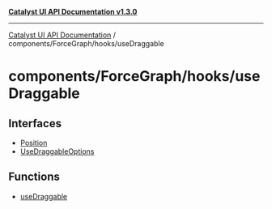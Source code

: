 [**Catalyst UI API Documentation v1.3.0**](../../../../README.md)

---

[Catalyst UI API Documentation](../../../../README.md) / components/ForceGraph/hooks/useDraggable

# components/ForceGraph/hooks/useDraggable

## Interfaces

- [Position](interfaces/Position.md)
- [UseDraggableOptions](interfaces/UseDraggableOptions.md)

## Functions

- [useDraggable](functions/useDraggable.md)
